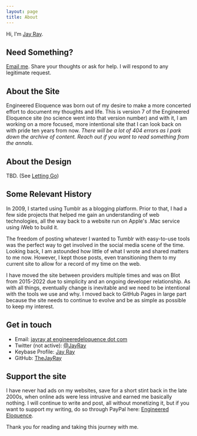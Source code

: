 ```yaml
---
layout: page
title: About
---
```


Hi, I’m [Jay Ray](/jayray).

## Need Something?

<a href="mailto:jayray@engineeredeloquence.com">Email me</a>. Share your thoughts or ask for help. I will respond to any legitimate request.

## About the Site

Engineered Eloquence was born out of my desire to make a more concerted effort to document my thoughts and life. This is version 7 of the Engineered Eloquence site (no science went into that version number) and with it, I am working on a more focused, more intentional site that I can look back on with pride ten years from now. *There will be a lot of 404 errors as I park down the archive of content. Reach out if you want to read something from the annals.*

## About the Design

TBD. (See [Letting Go](/2022/11/letting-go))

## Some Relevant History

In 2009, I started using Tumblr as a blogging platform. Prior to that, I had a few side projects that helped me gain an understanding of web technologies, all the way back to a website run on Apple's .Mac service using iWeb to build it. 

The freedom of posting whatever I wanted to Tumblr with easy-to-use tools was the perfect way to get involved in the social media scene of the time. Looking back, I am astounded how little of what I wrote and shared matters to me now. However, I kept those posts, even transitioning them to my current site to allow for a record of my time on the web.

I have moved the site between providers multiple times and was on Blot from 2015-2022 due to simplicity and an ongoing developer relationship. As with all things, eventually change is inevitable and we need to be intentional with the tools we use and why. I moved back to GitHub Pages in large part because the site needs to continue to evolve and be as simple as possible to keep my interest. 

## Get in touch

+ Email: <a href="mailto:jayray@engineeredeloquence.com">jayray at engineeredeloquence dot com</a>
+ Twitter (not active): <a href="https://twitter.com/jayray">@JayRay</a>
+ Keybase Profile: <a href="https://keybase.io/jayray">Jay Ray</a>
+ GitHub: <a href="https://github.com/thejayray/">TheJayRay</a>

## Support the site

I have never had ads on my websites, save for a short stint back in the late 2000s, when online ads were less intrusive and earned me basically nothing. I will continue to write and post, all without monetizing it, but if you want to support my writing, do so through PayPal here: <a href="https://paypal.me/engineeredeloquence">Engineered Eloquence</a>.

Thank you for reading and taking this journey with me.